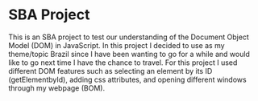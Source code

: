 # SBA Project
This is an SBA project to test our understanding of the Document Object Model (DOM) in JavaScript. In this project I decided to use as my theme/topic Brazil since I have been wanting to go for a while and would like to go next time I have the chance to travel. For this project I used different DOM features such as selecting an element by its ID (getElementbyId), adding css attributes, and opening different windows through my webpage (BOM). 
